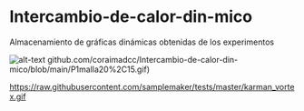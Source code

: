 # Intercambio-de-calor-din-mico
Almacenamiento de gráficas dinámicas obtenidas de los experimentos


![alt-text](https://raw.githubusercontent.com/coraimadcc/test/Intercambio-de-calor-din-mico/main/P1malla20%2C15.gif)
github.com/coraimadcc/Intercambio-de-calor-din-mico/blob/main/P1malla20%2C15.gif)

https://raw.githubusercontent.com/samplemaker/tests/master/karman_vortex.gif
